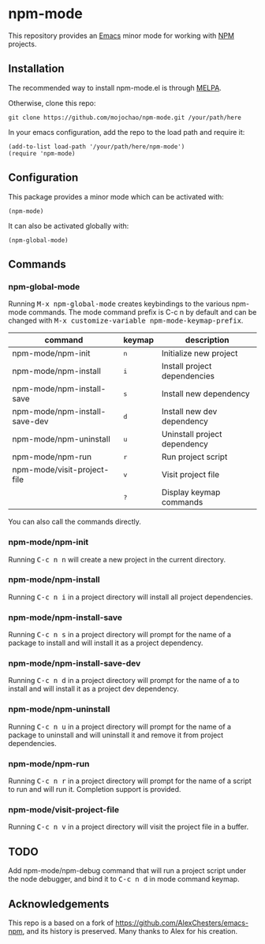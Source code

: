 # npm-mode

This repository provides an [Emacs](https://www.gnu.org/software/emacs/) minor 
mode for working with [NPM](https://www.npmjs.com/) projects.

## Installation

The recommended way to install npm-mode.el is through [MELPA](https://github.com/milkypostman/melpa).

Otherwise, clone this repo:

`git clone https://github.com/mojochao/npm-mode.git /your/path/here`

In your emacs configuration, add the repo to the load path and require it:

```
(add-to-list load-path '/your/path/here/npm-mode')
(require 'npm-mode)
```

## Configuration

This package provides a minor mode which can be activated with:

`(npm-mode)`

It can also be activated globally with:

`(npm-global-mode)`

## Commands

### npm-global-mode ###

Running <kbd>M-x npm-global-mode</kbd> creates keybindings to the
various npm-mode commands. The mode command prefix is <bkd>C-c n</kbd> by default and 
can be changed with <kbd>M-x customize-variable npm-mode-keymap-prefix</kbd>.

| command                       | keymap       | description                    |
|-------------------------------|--------------|--------------------------------|
| npm-mode/npm-init             | <kbd>n</kbd> | Initialize new project         |
| npm-mode/npm-install          | <kbd>i</kbd> | Install project dependencies   |
| npm-mode/npm-install-save     | <kbd>s</kbd> | Install new dependency         |
| npm-mode/npm-install-save-dev | <kbd>d</kbd> | Install new dev dependency     |
| npm-mode/npm-uninstall        | <kbd>u</kbd> | Uninstall project dependency   |
| npm-mode/npm-run              | <kbd>r</kbd> | Run project script             |
| npm-mode/visit-project-file   | <kbd>v</kbd> | Visit project file             |
|                               | <kbd>?</kbd> | Display keymap commands        |

You can also call the commands directly.

### npm-mode/npm-init

Running <kbd>C-c n n</kbd> will create a new project in the current directory.

### npm-mode/npm-install

Running <kbd>C-c n i</kbd> in a project directory will install all project
dependencies.

### npm-mode/npm-install-save

Running <kbd>C-c n s</kbd> in a project directory will prompt for the name of a
package to install and will install it as a project dependency.

### npm-mode/npm-install-save-dev

Running <kbd>C-c n d</kbd> in a project directory will prompt for the name of a
to install and will install it as a project dev dependency.

### npm-mode/npm-uninstall

Running <kbd>C-c n u</kbd> in a project directory will prompt for the name of a
package to uninstall and will uninstall it and remove it from project dependencies.

### npm-mode/npm-run

Running <kbd>C-c n r</kbd> in a project directory will prompt for the name of a
script to run and will run it. Completion support is provided.

### npm-mode/visit-project-file

Running <kbd>C-c n v</kbd> in a project directory will visit the project file
in a buffer.

## TODO

Add npm-mode/npm-debug command that will run a project script under the node 
debugger, and bind it to <kbd>C-c n d</kbd> in mode command keymap.

## Acknowledgements

This repo is a based on a fork of https://github.com/AlexChesters/emacs-npm, 
and its history is preserved.  Many thanks to Alex for his creation.
